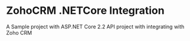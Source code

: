 # ZohoCRM .NETCore Integration
A Sample project with ASP.NET Core 2.2 API project with integrating with Zoho CRM 
